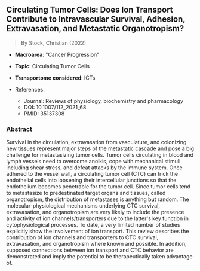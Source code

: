 ## Circulating Tumor Cells: Does Ion Transport Contribute to Intravascular Survival, Adhesion, Extravasation, and Metastatic Organotropism?

> By Stock, Christian (2022)

- **Macroarea**: "Cancer Progression"
- **Topic**: Circulating Tumor Cells
- **Transportome considered**: ICTs

- References:
  - Journal: Reviews of physiology, biochemistry and pharmacology
  - DOI: 10.1007/112_2021_68
  - PMID: 35137308

### Abstract

Survival in the circulation, extravasation from vasculature, and colonizing new tissues represent major steps of the metastatic cascade and pose a big challenge for metastasizing tumor cells. Tumor cells circulating in blood and lymph vessels need to overcome anoikis, cope with mechanical stimuli including shear stress, and defeat attacks by the immune system. Once adhered to the vessel wall, a circulating tumor cell (CTC) can trick the endothelial cells into loosening their intercellular junctions so that the endothelium becomes penetrable for the tumor cell. Since tumor cells tend to metastasize to predestinated target organs and tissues, called organotropism, the distribution of metastases is anything but random. The molecular-physiological mechanisms underlying CTC survival, extravasation, and organotropism are very likely to include the presence and activity of ion channels/transporters due to the latter's key function in cytophysiological processes. To date, a very limited number of studies explicitly show the involvement of ion transport. This review describes the contribution of ion channels and transporters to CTC survival, extravasation, and organotropism where known and possible. In addition, supposed connections between ion transport and CTC behavior are demonstrated and imply the potential to be therapeutically taken advantage of.
